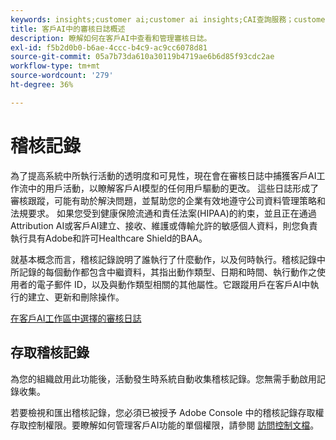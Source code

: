 ```yaml
---
keywords: insights;customer ai;customer ai insights;CAI查詢服務；customer ai queries;customer ai sinsights;customer ai scores
title: 客戶AI中的審核日誌概述
description: 瞭解如何在客戶AI中查看和管理審核日誌。
exl-id: f5b2d0b0-b6ae-4ccc-b4c9-ac9cc6078d81
source-git-commit: 05a7b73da610a30119b4719ae6b6d85f93cdc2ae
workflow-type: tm+mt
source-wordcount: '279'
ht-degree: 36%

---
```


# 稽核記錄

為了提高系統中所執行活動的透明度和可見性，現在會在審核日誌中捕獲客戶AI工作流中的用戶活動，以瞭解客戶AI模型的任何用戶驅動的更改。 這些日誌形成了審核跟蹤，可能有助於解決問題，並幫助您的企業有效地遵守公司資料管理策略和法規要求。  如果您受到健康保險流通和責任法案(HIPAA)的約束，並且正在通過Attribution AI或客戶AI建立、接收、維護或傳輸允許的敏感個人資料，則您負責執行具有Adobe和許可Healthcare Shield的BAA。

就基本概念而言，稽核記錄說明了誰執行了什麼動作，以及何時執行。稽核記錄中所記錄的每個動作都包含中繼資料，其指出動作類型、日期和時間、執行動作之使用者的電子郵件 ID，以及與動作類型相關的其他屬性。它跟蹤用戶在客戶AI中執行的建立、更新和刪除操作。

[在客戶AI工作區中選擇的審核日誌](../../customer-ai/images/data-governance/audit-logs-cai.png)

## 存取稽核記錄

為您的組織啟用此功能後，活動發生時系統自動收集稽核記錄。您無需手動啟用記錄收集。

若要檢視和匯出稽核記錄，您必須已被授予 Adobe Console 中的稽核記錄存取權存取控制權限。要瞭解如何管理客戶AI功能的單個權限，請參閱 [訪問控制文檔](../cai-data-governance/access-controls.md)。
